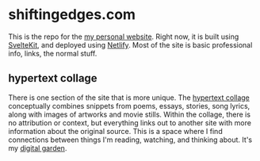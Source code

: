 # shiftingedges.com

This is the repo for the <a href="https://shiftingedges.com">my personal website</a>. Right now, it is built using <a href="https://kit.svelte.dev/">SvelteKit</a>, and deployed using <a href="https://www.netlify.com/">Netlify</a>. Most of the site is basic professional info, links, the normal stuff.

## hypertext collage

There is one section of the site that is more unique. The <a href="src/routes/collage">hypertext collage</a> conceptually combines snippets from poems, essays, stories, song lyrics, along with images of artworks and movie stills. Within the collage, there is no attribution or context, but everything links out to another site with more information about the original source. This is a space where I find connections between things I'm reading, watching, and thinking about. It's my <a href="https://maggieappleton.com/garden-history">digital garden</a>.
